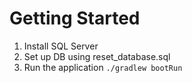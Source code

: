 # Getting Started

1. Install SQL Server
2. Set up DB using reset_database.sql
3. Run the application ```./gradlew bootRun```


